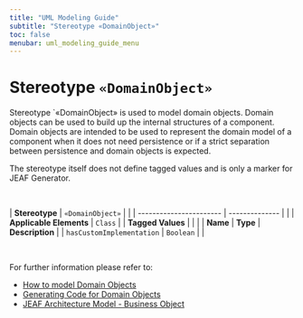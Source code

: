 ```yaml
---
title: "UML Modeling Guide"
subtitle: "Stereotype «DomainObject»"
toc: false
menubar: uml_modeling_guide_menu
---
```


# Stereotype `«DomainObject»`
Stereotype `«DomainObject» is used to model domain objects. Domain objects can be used to build up the internal structures of a component. Domain objects are intended to be used to represent the domain model of a component when it does not need persistence or if a strict separation between persistence and domain objects is expected.

The stereotype itself does not define tagged values and is only a marker for JEAF Generator. 

<br>

| **Stereotype**          | `«DomainObject»` | |
| ----------------------- | -------------- | |
| **Applicable Elements** | `Class`        |
| **Tagged Values**       |                       |                                                                                                                                                                                                          |
| **Name**                | **Type**              | **Description**                                                                                                                                                                                          |
| `hasCustomImplementation`   | `Boolean` |  |

<br>

For further information please refer to:
- [How to model Domain Objects](/uml-modeling-guide/how-to-model-domain-objects)
- [Generating Code for Domain Objects](/developer-guide/code-for-domain-objects)
- [JEAF Architecture Model - Business Object](https://anaptecs.atlassian.net/wiki/spaces/JEAF/pages/515276970/JEAF+Architecture+Model#Business-Object)

    